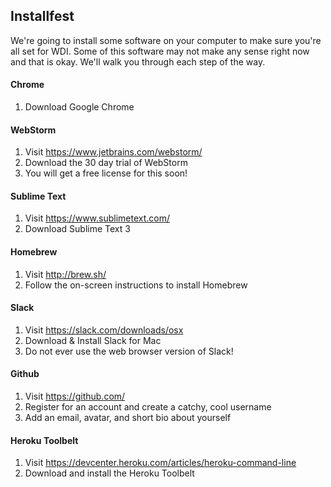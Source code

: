 ## Installfest

We're going to install some software on your computer to make sure you're all set for WDI. Some of this software may not make any sense right now and that is okay. We'll walk you through each step of the way.

#### Chrome

1. Download Google Chrome

#### WebStorm

1. Visit https://www.jetbrains.com/webstorm/
2. Download the 30 day trial of WebStorm
3. You will get a free license for this soon!

#### Sublime Text

1. Visit https://www.sublimetext.com/
2. Download Sublime Text 3

#### Homebrew

1. Visit http://brew.sh/
2. Follow the on-screen instructions to install Homebrew

#### Slack

1. Visit https://slack.com/downloads/osx
2. Download & Install Slack for Mac
3. Do not ever use the web browser version of Slack!

#### Github

1. Visit https://github.com/
2. Register for an account and create a catchy, cool username
3. Add an email, avatar, and short bio about yourself

#### Heroku Toolbelt

1. Visit https://devcenter.heroku.com/articles/heroku-command-line
2. Download and install the Heroku Toolbelt
